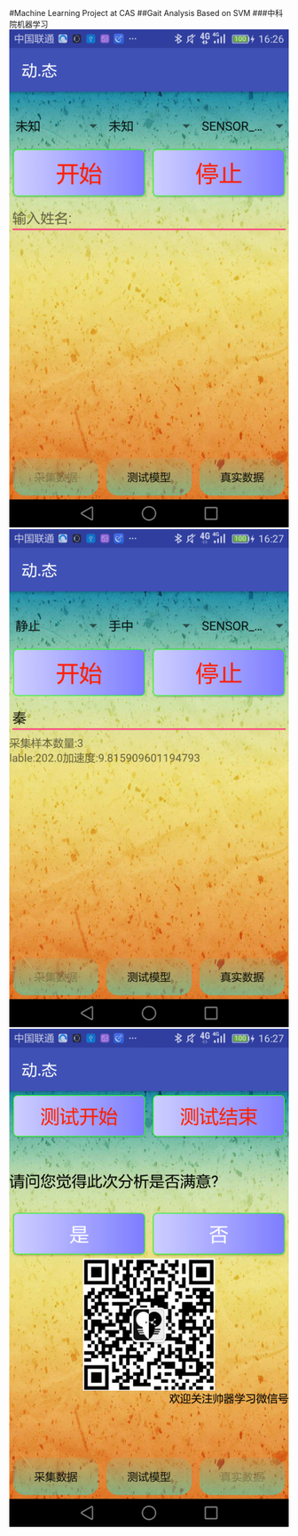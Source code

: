 #Machine Learning Project at CAS
##Gait Analysis Based on SVM
###中科院机器学习
![主界面](https://github.com/qsyat0011/Dong.Tai/blob/master/app/src/main/res/drawable/mainpage.png)
![数据的采集](https://github.com/qsyat0011/Dong.Tai/blob/master/app/src/main/res/drawable/datacollection.png)
![模型检测](https://github.com/qsyat0011/Dong.Tai/blob/master/app/src/main/res/drawable/testpage.png)




